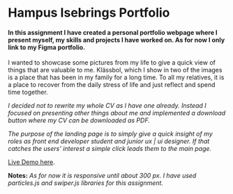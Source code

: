 # Hampus Isebrings Portfolio

#### In this assignment I have created a personal portfolio webpage where I present myself, my skills and projects I have worked on. As for now I only link to my Figma portfolio.

I wanted to showcase some pictures from my life to give a quick view of things that are valuable to me. Klässbol, which I show in two of the images is a place that has been in my family for a long time. To all my relatives, it is a place to recover from the daily stress of life and just reflect and spend time together.

*I decided not to rewrite my whole CV as I have one already. Instead I focused on presenting other things about me and implemented a download button where my CV can be downloaded as PDF.*

*The purpose of the landing page is to simply give a quick insight of my roles as front end developer student and junior ux | ui designer. If that catches the users' interest a simple click leads them to the main page.*


[Live Demo here](https://isebring.github.io/..).

**Notes:**
*As for now it is responsive until about 300 px.*
*I have used particles.js and swiper.js libraries for this assignment.*



